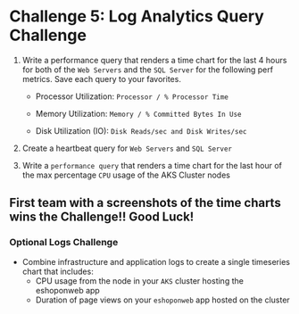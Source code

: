 # Challenge 5: Log Analytics Query Challenge

1. Write a performance query that renders a time chart for the last 4 hours for both of the `Web Servers` and the `SQL Server` for the following perf metrics. Save each query to your favorites.

   * Processor Utilization: `Processor / % Processor Time`
   
   * Memory Utilization: `Memory / % Committed Bytes In Use`
   
   * Disk Utilization (IO): `Disk Reads/sec and Disk Writes/sec`
   
3. Create a heartbeat query for `Web Servers` and `SQL Server`

4. Write a `performance query` that renders a time chart for the last hour of the max percentage `CPU` usage of the AKS Cluster nodes



## First team with a screenshots of the time charts wins the Challenge!! Good Luck!



### Optional Logs Challenge

* Combine infrastructure and application logs to create a single timeseries chart that includes: 
   * CPU usage from the node in your `AKS` cluster hosting the eshoponweb app
   * Duration of page views on your `eshoponweb` app hosted on the cluster
